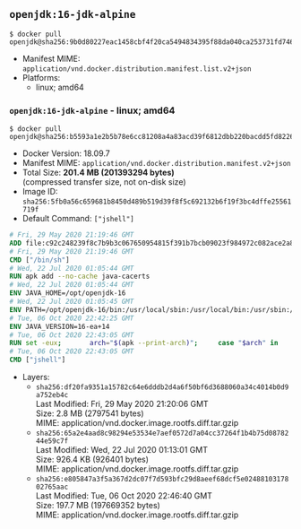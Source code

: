 ## `openjdk:16-jdk-alpine`

```console
$ docker pull openjdk@sha256:9b0d80227eac1458cbf4f20ca5494834395f88da040ca253731fd74686dc4a9f
```

-	Manifest MIME: `application/vnd.docker.distribution.manifest.list.v2+json`
-	Platforms:
	-	linux; amd64

### `openjdk:16-jdk-alpine` - linux; amd64

```console
$ docker pull openjdk@sha256:b5593a1e2b5b78e6cc81208a4a83acd39f6812dbb220bacdd5fd822602cd6abb
```

-	Docker Version: 18.09.7
-	Manifest MIME: `application/vnd.docker.distribution.manifest.v2+json`
-	Total Size: **201.4 MB (201393294 bytes)**  
	(compressed transfer size, not on-disk size)
-	Image ID: `sha256:5fb0a56c659681b8450d489b519d39f8f5c692132b6f19f3bc4dffe25561719f`
-	Default Command: `["jshell"]`

```dockerfile
# Fri, 29 May 2020 21:19:46 GMT
ADD file:c92c248239f8c7b9b3c067650954815f391b7bcb09023f984972c082ace2a8d0 in / 
# Fri, 29 May 2020 21:19:46 GMT
CMD ["/bin/sh"]
# Wed, 22 Jul 2020 01:05:44 GMT
RUN apk add --no-cache java-cacerts
# Wed, 22 Jul 2020 01:05:44 GMT
ENV JAVA_HOME=/opt/openjdk-16
# Wed, 22 Jul 2020 01:05:45 GMT
ENV PATH=/opt/openjdk-16/bin:/usr/local/sbin:/usr/local/bin:/usr/sbin:/usr/bin:/sbin:/bin
# Tue, 06 Oct 2020 22:42:25 GMT
ENV JAVA_VERSION=16-ea+14
# Tue, 06 Oct 2020 22:43:05 GMT
RUN set -eux; 		arch="$(apk --print-arch)"; 	case "$arch" in 		x86_64) 			downloadUrl=https://download.java.net/java/early_access/alpine/14/binaries/openjdk-16-ea+14_linux-x64-musl_bin.tar.gz; 			downloadSha256=6d6943f9c350ca20fd2892e024c363e538ab4a2c1aeaceeab4450a47cbaca54c; 			;; 		*) echo >&2 "error: unsupported architecture: '$arch'"; exit 1 ;; 	esac; 		wget -O openjdk.tgz "$downloadUrl"; 	echo "$downloadSha256 *openjdk.tgz" | sha256sum -c -; 		mkdir -p "$JAVA_HOME"; 	tar --extract 		--file openjdk.tgz 		--directory "$JAVA_HOME" 		--strip-components 1 		--no-same-owner 	; 	rm openjdk.tgz; 		rm -rf "$JAVA_HOME/lib/security/cacerts"; 	ln -sT /etc/ssl/certs/java/cacerts "$JAVA_HOME/lib/security/cacerts"; 		java -Xshare:dump; 		fileEncoding="$(echo 'System.out.println(System.getProperty("file.encoding"))' | jshell -s -)"; [ "$fileEncoding" = 'UTF-8' ]; rm -rf ~/.java; 	javac --version; 	java --version
# Tue, 06 Oct 2020 22:43:05 GMT
CMD ["jshell"]
```

-	Layers:
	-	`sha256:df20fa9351a15782c64e6dddb2d4a6f50bf6d3688060a34c4014b0d9a752eb4c`  
		Last Modified: Fri, 29 May 2020 21:20:06 GMT  
		Size: 2.8 MB (2797541 bytes)  
		MIME: application/vnd.docker.image.rootfs.diff.tar.gzip
	-	`sha256:65a2e4aad8c98294e53534e7aef0572d7a04cc37264f1b4b75d0878244e59c7f`  
		Last Modified: Wed, 22 Jul 2020 01:13:01 GMT  
		Size: 926.4 KB (926401 bytes)  
		MIME: application/vnd.docker.image.rootfs.diff.tar.gzip
	-	`sha256:e805847a3f5a367d2dc07f7d593bfc29d8aeef68dcf5e0248810317802765aac`  
		Last Modified: Tue, 06 Oct 2020 22:46:40 GMT  
		Size: 197.7 MB (197669352 bytes)  
		MIME: application/vnd.docker.image.rootfs.diff.tar.gzip
